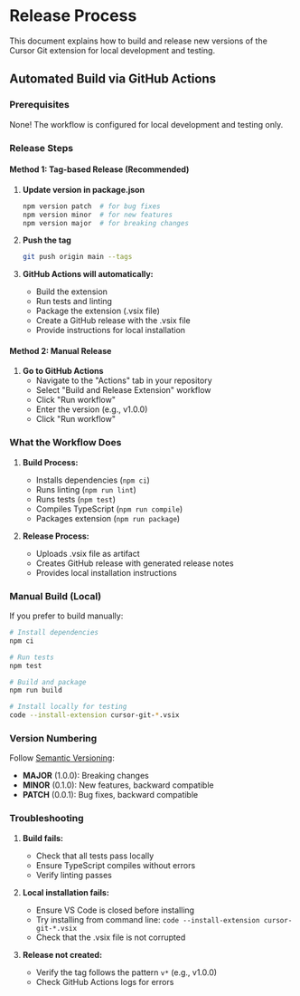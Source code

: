 # Release Process

This document explains how to build and release new versions of the Cursor Git extension for local development and testing.

## Automated Build via GitHub Actions

### Prerequisites

None! The workflow is configured for local development and testing only.

### Release Steps

#### Method 1: Tag-based Release (Recommended)

1. **Update version in package.json**
   ```bash
   npm version patch  # for bug fixes
   npm version minor  # for new features
   npm version major  # for breaking changes
   ```

2. **Push the tag**
   ```bash
   git push origin main --tags
   ```

3. **GitHub Actions will automatically:**
   - Build the extension
   - Run tests and linting
   - Package the extension (.vsix file)
   - Create a GitHub release with the .vsix file
   - Provide instructions for local installation

#### Method 2: Manual Release

1. **Go to GitHub Actions**
   - Navigate to the "Actions" tab in your repository
   - Select "Build and Release Extension" workflow
   - Click "Run workflow"
   - Enter the version (e.g., v1.0.0)
   - Click "Run workflow"

### What the Workflow Does

1. **Build Process:**
   - Installs dependencies (`npm ci`)
   - Runs linting (`npm run lint`)
   - Runs tests (`npm test`)
   - Compiles TypeScript (`npm run compile`)
   - Packages extension (`npm run package`)

2. **Release Process:**
   - Uploads .vsix file as artifact
   - Creates GitHub release with generated release notes
   - Provides local installation instructions

### Manual Build (Local)

If you prefer to build manually:

```bash
# Install dependencies
npm ci

# Run tests
npm test

# Build and package
npm run build

# Install locally for testing
code --install-extension cursor-git-*.vsix
```

### Version Numbering

Follow [Semantic Versioning](https://semver.org/):
- **MAJOR** (1.0.0): Breaking changes
- **MINOR** (0.1.0): New features, backward compatible
- **PATCH** (0.0.1): Bug fixes, backward compatible

### Troubleshooting

1. **Build fails:**
   - Check that all tests pass locally
   - Ensure TypeScript compiles without errors
   - Verify linting passes

2. **Local installation fails:**
   - Ensure VS Code is closed before installing
   - Try installing from command line: `code --install-extension cursor-git-*.vsix`
   - Check that the .vsix file is not corrupted

3. **Release not created:**
   - Verify the tag follows the pattern `v*` (e.g., v1.0.0)
   - Check GitHub Actions logs for errors
